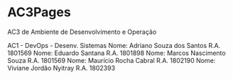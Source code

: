 # AC3Pages
AC3 de Ambiente de Desenvolvimento e Operação

AC1 - DevOps - Desenv. Sistemas Nome: Adriano Souza dos Santos R.A. 1801569 Nome: Eduardo Santana R.A. 1801898 Nome: Marcos Nascimento Souza R.A. 1801569 Nome: Maurício Rocha Cabral R.A. 1802190 Nome: Viviane Jordão Nyitray R.A. 1802393
